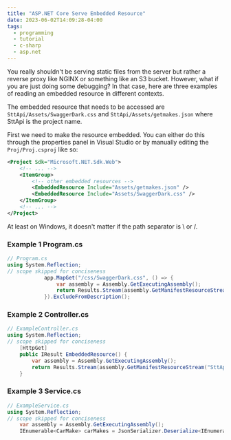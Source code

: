 ```yaml
---
title: "ASP.NET Core Serve Embedded Resource"
date: 2023-06-02T14:09:28-04:00
tags:
  - programming
  - tutorial
  - c-sharp
  - asp.net
---
```


You really shouldn't be serving static files from the server but rather a reverse proxy like NGINX or something like an S3 bucket. However, what if you are just doing some debugging? In that case, here are three examples of reading an embedded resource in different contexts.

The embedded resource that needs to be accessed are `SttApi/Assets/SwaggerDark.css`
and `SttApi/Assets/getmakes.json` where SttApi is the project name.

First we need to make the resource embedded. You can either do this through the properties panel in Visual Studio or by manually editing the `Proj/Proj.csproj` like so:

```xml
<Project Sdk="Microsoft.NET.Sdk.Web">
    <!-- ... -->
    <ItemGroup>
        <!-- other embedded resources -->
        <EmbeddedResource Include="Assets/getmakes.json" />
        <EmbeddedResource Include="Assets/SwaggerDark.css" />
    </ItemGroup>
    <!-- ... -->
</Project>
```

At least on Windows, it doesn't matter if the path separator is \ or /.

### Example 1 Program.cs

```cs
// Program.cs
using System.Reflection;
// scope skipped for conciseness
            app.MapGet("/css/SwaggerDark.css", () => {
                var assembly = Assembly.GetExecutingAssembly();
                return Results.Stream(assembly.GetManifestResourceStream("SttApi.Assets.SwaggerDark.css")!, "text/css");
            }).ExcludeFromDescription();
```

### Example 2 Controller.cs

```cs
// ExampleController.cs
using System.Reflection;
// scope skipped for conciseness
    [HttpGet]
    public IResult EmbeddedResource() {
        var assembly = Assembly.GetExecutingAssembly();
        return Results.Stream(assembly.GetManifestResourceStream("SttApi.Assets.SwaggerDark.css")!, "text/css");
    }
```

### Example 3 Service.cs

```cs
// ExampleService.cs
using System.Reflection;
// scope skipped for conciseness
    var assembly = Assembly.GetExecutingAssembly();
    IEnumerable<CarMake> carMakes = JsonSerializer.Deserialize<IEnumerable<CarMake>>(assembly.GetManifestResourceStream("SttApi.Assets.getmakes.json")!)!;
```
